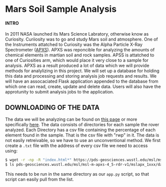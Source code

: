 # Mars Soil Sample Analysis

#### INTRO

In 2011 NASA launched its Mars Science Labratory, otherwise know as Curiosity. Curiiosity was to go and study Mars soil and atmosphere.
One of the Instruments attatched to Curiosity was the Alpha Particle X-Ray Spectrometer ([APXS](https://mars.nasa.gov/msl/spacecraft/instruments/apxs/)). 
APXS was reponcible for analyzing the amounts of chemical elements in martian soil and rock samples. 
APSS is attatched to one of Curiosities arm, which would place it very close to a sample for analysis.
APXS as a result produced a lot of data which we will provide methods for analylizing in this project.
We will set up a database for holding this data and processing and storing analysis job requests and results.
We will have an assocaciated Flask application appended to the database from which one can read, create, update and delete data. 
Users will also have the approtunity to submit analysis jobs to the application.

## DOWNLOADING OF THE DATA

The data we will be analyzing can be found on [this page](https://pds-geosciences.wustl.edu/missions/msl/apxs.htm) or more specifically [here](https://pds-geosciences.wustl.edu/msl/msl-m-apxs-4_5-rdr-v1/mslapx_1xxx/data/). 
The data consists of directories for each sample the rover analyzed. 
Each Directory has a csv file containing the percentage of each element found in the sample. That is the csv file with "rwp" in it. 
The data is not easily retreivable, so we have to use an unconventional method. We first create a ```.txt``` file with the address of every csv file we need to access using:
```bash
$ wget -r -np -R "index.html*" https://pds-geosciences.wustl.edu/msl/msl-m-apxs-4_5-rdr-v1/mslapx_1xxx/data/
$ ls pds-geosciences.wustl.edu/msl/msl-m-apxs-4_5-rdr-v1/mslapx_1xxx/data/sol0*/*rwp*.csv > coe332-MarsSoilSampleAnalysis/initial_sol_list.txt 
```
This needs to be run in the same directory as our ```app.py``` script, so that script can easily pull from the list.

##

